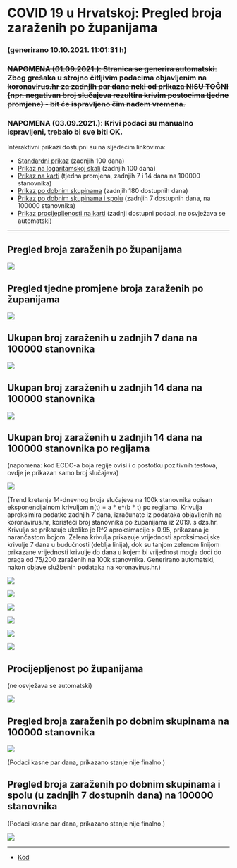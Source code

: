 # COVID 19 u Hrvatskoj: Pregled broja zaraženih po županijama

### (generirano 10.10.2021. 11:01:31 h)

### ~~NAPOMENA (01.09.2021.): Stranica se generira automatski. Zbog grešaka u strojno čitljivim podacima objavljenim na koronavirus.hr za zadnjih par dana neki od prikaza NISU TOČNI (npr. negativan broj slučajeva rezultira krivim postocima tjedne promjene) - bit će ispravljeno čim nađem vremena.~~

### NAPOMENA (03.09.2021.): Krivi podaci su manualno ispravljeni, trebalo bi sve biti OK.

Interaktivni prikazi dostupni su na sljedećim linkovima:

- [Standardni prikaz](html/index.html) (zadnjih 100 dana)
- [Prikaz na logaritamskoj skali](html/index_log.html) (zadnjih 100 dana)
- [Prikaz na karti](html/index_map.html) (tjedna promjena, zadnjih 7 i 14 dana na 100000 stanovnika)
- [Prikaz po dobnim skupinama](html/index_per_age.html) (zadnjih 180 dostupnih dana)
- [Prikaz po dobnim skupinama i spolu](html/index_pyramid.html) (zadnjih 7 dostupnih dana, na 100000 stanovnika)
- [Prikaz procijepljenosti na karti](html/index_vaccination.html) (zadnji dostupni podaci, ne osvježava se automatski)

-----

## Pregled broja zaraženih po županijama

![](img/2021_10_09_line_plots.png)

## Pregled tjedne promjene broja zaraženih po županijama

![](img/2021_10_09_map.png)

## Ukupan broj zaraženih u zadnjih 7 dana na 100000 stanovnika

![](img/2021_10_09_map_7_day_per_100k.png)

## Ukupan broj zaraženih u zadnjih 14 dana na 100000 stanovnika

![](img/2021_10_09_map_14_day_per_100k.png)

## Ukupan broj zaraženih u zadnjih 14 dana na 100000 stanovnika po regijama

(napomena: kod ECDC-a boja regije ovisi i o postotku pozitivnih testova, ovdje je prikazan samo broj slučajeva)

![](img/2021_10_09_map_14_day_per_100k_region.png)

(Trend kretanja 14-dnevnog broja slučajeva na 100k stanovnika opisan eksponencijalnom krivuljom n(t) = a * e^(b * t) po regijama. Krivulja aproksimira podatke zadnjih 7 dana, izračunate iz podataka objavljenih na koronavirus.hr, koristeći broj stanovnika po županijama iz 2019. s dzs.hr. Krivulja se prikazuje ukoliko je R^2 aproksimacije > 0.95, prikazana je narančastom bojom. Zelena krivulja prikazuje vrijednosti aproksimacijske krivulje 7 dana u budućnosti (deblja linija), dok su tanjom zelenom linijom prikazane vrijednosti krivulje do dana u kojem bi vrijednost mogla doći do praga od 75/200 zaraženih na 100k stanovnika. Generirano automatski, nakon objave službenih podataka na koronavirus.hr.)

![](img/2021_10_09_current_Jadranska_Hrvatska.png)

![](img/2021_10_09_current_Panonska_Hrvatska.png)

![](img/2021_10_09_current_Grad_Zagreb.png)

![](img/2021_10_09_current_Sjeverna_Hrvatska.png)

![](img/2021_10_09_current_Republika_Hrvatska.png)

![](img/2021_10_09_cases_hospitalisations_deaths_Republika_Hrvatska.png)

## Procijepljenost po županijama

(ne osvježava se automatski)

![](img/2021_10_09_vaccination.png)

## Pregled broja zaraženih po dobnim skupinama na 100000 stanovnika

![](img/2021_10_09_per_age_group.png)

(Podaci kasne par dana, prikazano stanje nije finalno.)

## Pregled broja zaraženih po dobnim skupinama i spolu (u zadnjih 7 dostupnih dana) na 100000 stanovnika

(Podaci kasne par dana, prikazano stanje nije finalno.)

![](img/2021_10_09_pyramid.png)

-----

- [Kod](https://github.com/ppalasek/covid_plots_croatia)

